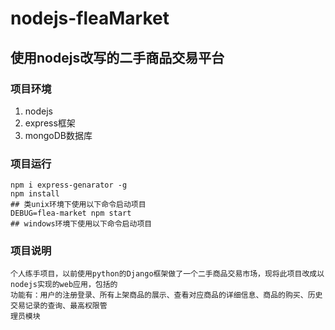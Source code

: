# nodejs-fleaMarket
## 使用nodejs改写的二手商品交易平台

### 项目环境
1. nodejs
2. express框架
3. mongoDB数据库

### 项目运行
```
npm i express-genarator -g
npm install
## 类unix环境下使用以下命令启动项目
DEBUG=flea-market npm start
## windows环境下使用以下命令启动项目
```

### 项目说明
```
个人练手项目，以前使用python的Django框架做了一个二手商品交易市场，现将此项目改成以nodejs实现的web应用，包括的
功能有：用户的注册登录、所有上架商品的展示、查看对应商品的详细信息、商品的购买、历史交易记录的查询、最高权限管
理员模块
```
